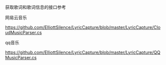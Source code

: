 获取歌词和歌词信息的接口参考

网易云音乐

https://github.com/ElliottSilence/LyricCapture/blob/master/LyricCapture/CloudMusicParser.cs

qq音乐

https://github.com/ElliottSilence/LyricCapture/blob/master/LyricCapture/QQMusicParser.cs